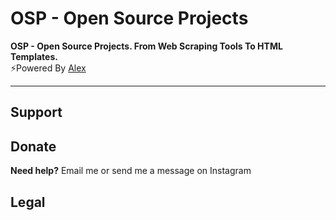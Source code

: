 # OSP - Open Source Projects
<b>OSP - Open Source Projects. From Web Scraping Tools To HTML Templates.</b><br>
⚡Powered By <a href="https://www.instagram.com/aleex.it">Alex</a><br>
<hr>
<h2>Support</h2>
<h2>Donate</h2>
<p><b>Need help?</b> Email me or send me a message on Instagram</p>
<h2>Legal</h2>
